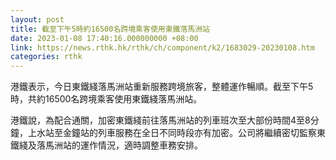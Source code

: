 ```yaml
---
layout: post
title: 截至下午5時約16500名跨境乘客使用東鐵落馬洲站
date: 2023-01-08 17:40:16.000000000 +08:00
link: https://news.rthk.hk/rthk/ch/component/k2/1683029-20230108.htm
categories: rthk
---
```


港鐵表示，今日東鐵綫落馬洲站重新服務跨境旅客，整體運作暢順。截至下午5時，共約16500名跨境乘客使用東鐵綫落馬洲站。

港鐵說，為配合通關，加密東鐵綫前往落馬洲站的列車班次至大部份時間4至8分鐘，上水站至金鐘站的列車服務在全日不同時段亦有加密。公司將繼續密切監察東鐵綫及落馬洲站的運作情況，適時調整車務安排。
